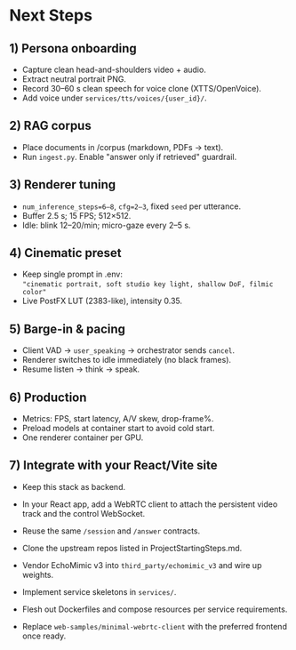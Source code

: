 # Next Steps

## 1) Persona onboarding
- Capture clean head-and-shoulders video + audio.
- Extract neutral portrait PNG.
- Record 30–60 s clean speech for voice clone (XTTS/OpenVoice).
- Add voice under `services/tts/voices/{user_id}/`.

## 2) RAG corpus
- Place documents in /corpus (markdown, PDFs → text).
- Run `ingest.py`. Enable "answer only if retrieved" guardrail.

## 3) Renderer tuning
- `num_inference_steps=6–8`, `cfg=2–3`, fixed `seed` per utterance.
- Buffer 2.5 s; 15 FPS; 512×512.
- Idle: blink 12–20/min; micro-gaze every 2–5 s.

## 4) Cinematic preset
- Keep single prompt in .env:  
  `"cinematic portrait, soft studio key light, shallow DoF, filmic color"`
- Live PostFX LUT (2383-like), intensity 0.35.

## 5) Barge-in & pacing
- Client VAD → `user_speaking` → orchestrator sends `cancel`.
- Renderer switches to idle immediately (no black frames).
- Resume listen → think → speak.

## 6) Production
- Metrics: FPS, start latency, A/V skew, drop-frame%.
- Preload models at container start to avoid cold start.
- One renderer container per GPU.

## 7) Integrate with your React/Vite site
- Keep this stack as backend.
- In your React app, add a WebRTC client to attach the persistent video track and the control WebSocket.
- Reuse the same `/session` and `/answer` contracts.



- Clone the upstream repos listed in ProjectStartingSteps.md.
- Vendor EchoMimic v3 into `third_party/echomimic_v3` and wire up weights.
- Implement service skeletons in `services/`.
- Flesh out Dockerfiles and compose resources per service requirements.
- Replace `web-samples/minimal-webrtc-client` with the preferred frontend once ready.
